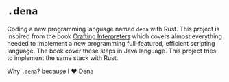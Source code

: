 # `.dena`

Coding a new programming language named `dena` with Rust. This project is inspired from the book [Crafting Interpreters](https://craftinginterpreters.com/) which covers almost everything needed to implement a new programming full-featured, efficient scripting language. The book cover these steps in Java language. This project tries to implement the same stack with Rust.

Why `.dena`? because I ❤️ Dena